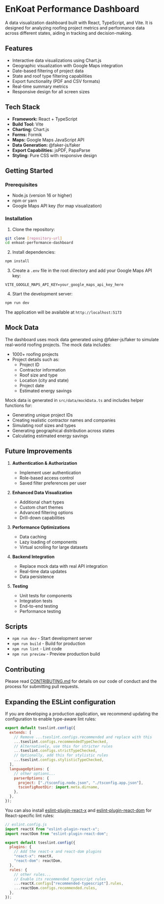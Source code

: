 # EnKoat Performance Dashboard

A data visualization dashboard built with React, TypeScript, and Vite. It is designed for analyzing roofing project metrics and performance data across different states, aiding in tracking and decision-making.

## Features

- Interactive data visualizations using Chart.js
- Geographic visualization with Google Maps integration
- Date-based filtering of project data
- State and roof type filtering capabilities
- Export functionality (PDF and CSV formats)
- Real-time summary metrics
- Responsive design for all screen sizes

## Tech Stack

- **Framework:** React + TypeScript
- **Build Tool:** Vite
- **Charting:** Chart.js
- **Forms:** Formik
- **Maps:** Google Maps JavaScript API
- **Data Generation:** @faker-js/faker
- **Export Capabilities:** jsPDF, PapaParse
- **Styling:** Pure CSS with responsive design

## Getting Started

### Prerequisites

- Node.js (version 16 or higher)
- npm or yarn
- Google Maps API key (for map visualization)

### Installation

1. Clone the repository:

```bash
git clone [repository-url]
cd enkoat-performance-dashboard
```

2. Install dependencies:

```bash
npm install
```

3. Create a `.env` file in the root directory and add your Google Maps API key:

```
VITE_GOOGLE_MAPS_API_KEY=your_google_maps_api_key_here
```

4. Start the development server:

```bash
npm run dev
```

The application will be available at `http://localhost:5173`

## Mock Data

The dashboard uses mock data generated using @faker-js/faker to simulate real-world roofing projects. The mock data includes:

- 1000+ roofing projects
- Project details such as:
  - Project ID
  - Contractor information
  - Roof size and type
  - Location (city and state)
  - Project date
  - Estimated energy savings

Mock data is generated in `src/data/mockData.ts` and includes helper functions for:

- Generating unique project IDs
- Creating realistic contractor names and companies
- Simulating roof sizes and types
- Generating geographical distribution across states
- Calculating estimated energy savings

## Future Improvements

1. **Authentication & Authorization**

   - Implement user authentication
   - Role-based access control
   - Saved filter preferences per user

2. **Enhanced Data Visualization**

   - Additional chart types
   - Custom chart themes
   - Advanced filtering options
   - Drill-down capabilities

3. **Performance Optimizations**

   - Data caching
   - Lazy loading of components
   - Virtual scrolling for large datasets

4. **Backend Integration**

   - Replace mock data with real API integration
   - Real-time data updates
   - Data persistence

5. **Testing**
   - Unit tests for components
   - Integration tests
   - End-to-end testing
   - Performance testing

## Scripts

- `npm run dev` - Start development server
- `npm run build` - Build for production
- `npm run lint` - Lint code
- `npm run preview` - Preview production build

## Contributing

Please read [CONTRIBUTING.md](CONTRIBUTING.md) for details on our code of conduct and the process for submitting pull requests.

## Expanding the ESLint configuration

If you are developing a production application, we recommend updating the configuration to enable type-aware lint rules:

```js
export default tseslint.config({
  extends: [
    // Remove ...tseslint.configs.recommended and replace with this
    ...tseslint.configs.recommendedTypeChecked,
    // Alternatively, use this for stricter rules
    ...tseslint.configs.strictTypeChecked,
    // Optionally, add this for stylistic rules
    ...tseslint.configs.stylisticTypeChecked,
  ],
  languageOptions: {
    // other options...
    parserOptions: {
      project: ["./tsconfig.node.json", "./tsconfig.app.json"],
      tsconfigRootDir: import.meta.dirname,
    },
  },
});
```

You can also install [eslint-plugin-react-x](https://github.com/Rel1cx/eslint-react/tree/main/packages/plugins/eslint-plugin-react-x) and [eslint-plugin-react-dom](https://github.com/Rel1cx/eslint-react/tree/main/packages/plugins/eslint-plugin-react-dom) for React-specific lint rules:

```js
// eslint.config.js
import reactX from "eslint-plugin-react-x";
import reactDom from "eslint-plugin-react-dom";

export default tseslint.config({
  plugins: {
    // Add the react-x and react-dom plugins
    "react-x": reactX,
    "react-dom": reactDom,
  },
  rules: {
    // other rules...
    // Enable its recommended typescript rules
    ...reactX.configs["recommended-typescript"].rules,
    ...reactDom.configs.recommended.rules,
  },
});
```
